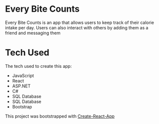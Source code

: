 # Every Bite Counts
Every Bite Counts is an app that allows users to keep track of their calorie intake per day.
Users can also interact with others by adding them as a friend and messaging them


# Tech Used

The tech used to create this app:
<ul>
<li>JavaScript</li>
<li>React</li>
<li>ASP.NET</li>
<li>C#</li>
<li>SQL Database</li>
<li>SQL Database</li>
<li>Bootstrap</li>
</ul>
This project was bootstrapped with <a href="https://github.com/facebook/create-react-app" target="_blank">Create-React-App</a>
